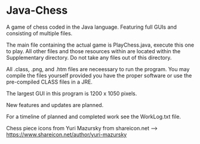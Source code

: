 # Java-Chess
A game of chess coded in the Java language. Featuring full GUIs and consisting of multiple files.

The main file containing the actual game is PlayChess.java, execute this one to play. All other files and those resources within are located within the Supplementary directory. Do not take any files out of this directory.

All .class, .png, and .htm files are neceessary to run the program. You may compile the files yourself provided you have the proper software or use the pre-compiled CLASS files in a JRE.

The largest GUI in this program is 1200 x 1050 pixels.

New features and updates are planned.

For a timeline of planned and completed work see the WorkLog.txt file.

Chess piece icons from Yuri Mazursky from shareicon.net --> https://www.shareicon.net/author/yuri-mazursky
